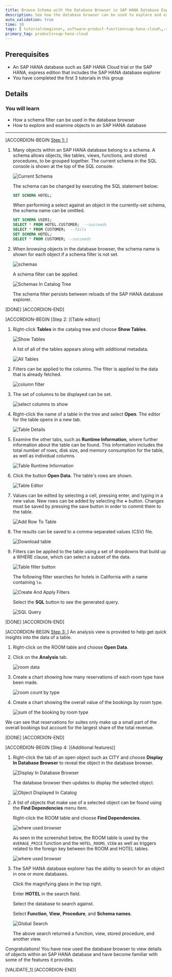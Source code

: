 ```yaml
---
title: Browse Schema with the Database Browser in SAP HANA Database Explorer
description: See how the database browser can be used to explore and examine objects in an SAP HANA database.
auto_validation: true
time: 10
tags: [ tutorial>beginner, software-product-function>sap-hana-cloud\,-sap-hana-database, products>sap-hana, products>sap-hana\,-express-edition]
primary_tag: products>sap-hana-cloud
---
```


## Prerequisites
- An SAP HANA database such as SAP HANA Cloud trial or the SAP HANA, express edition that includes the SAP HANA database explorer
- You have completed the first 3 tutorials in this group

## Details
### You will learn
  - How a schema filter can be used in the database browser
  - How to explore and examine objects in an SAP HANA database

---

[ACCORDION-BEGIN [Step 1: ](Schemas)]

1. Many objects within an SAP HANA database belong to a schema.  A schema allows objects, like tables, views, functions, and stored procedures, to be grouped together.  The current schema in the SQL console is shown at the top of the SQL console.  

    ![Current Schema](CurrentSchema.png)

    The schema can be changed by executing the SQL statement below:

    ```SQL
    SET SCHEMA HOTEL;
    ```

    When performing a select against an object in the currently-set schema, the schema name can be omitted.

    ```SQL
    SET SCHEMA USER1;
    SELECT * FROM HOTEL.CUSTOMER;  --succeeds
    SELECT * FROM CUSTOMER;  --fails
    SET SCHEMA HOTEL;
    SELECT * FROM CUSTOMER; --succeeds
    ```

2. When browsing objects in the database browser, the schema name is shown for each object if a schema filter is not set.

    ![schemas](schemas.png)

    A schema filter can be applied.

    ![Schemas In Catalog Tree](schemaFilter2.png)

    The schema filter persists between reloads of the SAP HANA database explorer.

[DONE]
[ACCORDION-END]

[ACCORDION-BEGIN [Step 2: ](Table editor)]

1. Right-click **Tables** in the catalog tree and choose **Show Tables**.  

    ![Show Tables](ShowTables.png)

    A list of all of the tables appears along with additional metadata.

    ![All Tables](AllTables.png)

2.  Filters can be applied to the columns.  The filter is applied to the data that is already fetched.

    ![column filter](column-filter.png)


3. The set of columns to be displayed can be set.

    ![select columns to show](hide-show-columns.png)

4. Right-click the name of a table in the tree and select **Open**.  The editor for the table opens in a new tab.

    ![Table Details](TableDetails.png)

5. Examine the other tabs, such as **Runtime Information**, where further information about the table can be found. This information includes the total number of rows, disk size, and memory consumption for the table, as well as individual columns.

    ![Table Runtime Information](TableRuntimeInfo.png)

6. Click the button **Open Data**.  The table's rows are shown.

    ![Table Editor](TableEditor.png)

7. Values can be edited by selecting a cell, pressing enter, and typing in a new value.  New rows can be added by selecting the **+** button.  Changes must be saved by pressing the save button in order to commit them to the table.

    ![Add Row To Table](InsertRow.png)

8. The results can be saved to a comma-separated values (CSV) file.

    ![Download table](download.png)

9. Filters can be applied to the table using a set of dropdowns that build up a WHERE clause, which can select a subset of the data.  

    ![Table filter button](filterButton.png)

    The following filter searches for hotels in California with a name containing `lo`.

    ![Create And Apply Filters](CreateFilters.png)

    Select the **SQL** button to see the generated query.

    ![SQL Query](SQLQuery.png)


[DONE]
[ACCORDION-END]

[ACCORDION-BEGIN [Step 3: ](Analysis)]
An analysis view is provided to help get quick insights into the data of a table.

1. Right-click on the ROOM table and choose **Open Data**.

2. Click on the **Analysis** tab.

    ![room data](room-data.png)

3. Create a chart showing how many reservations of each room type have been made.

    ![room count by type](room-count-by-type.png)

4. Create a chart showing the overall value of the bookings by room type.

    ![sum of the booking by room type](room-price-sum.png)

We can see that reservations for suites only make up a small part of the overall bookings but account for the largest share of the total revenue.

[DONE]
[ACCORDION-END]


[ACCORDION-BEGIN [Step 4: ](Additional features)]

1. Right-click the tab of an open object such as CITY and choose  **Display In Database Browser** to reveal the object in the database browser.

    ![Display In Database Browser](DisplayInDatabaseBrowser.png)

    The database browser then updates to display the selected object.

    ![Object Displayed In Catalog](ObjectOpenedInCatalog.png)

2.  A list of objects that make use of a selected object can be found using the **Find Dependencies** menu item.  

    Right-click the ROOM table and choose **Find Dependencies**.

    ![where used browser](where-used.png)

    As seen in the screenshot below, the ROOM table is used by the `AVERAGE_PRICE` function and the `HOTEL_ROOMS_VIEW` as well as triggers related to the foreign key between the ROOM and HOTEL tables.

    ![where used browser](where-used2.png)

3. The SAP HANA database explorer has the ability to search for an object in one or more databases.

    Click the magnifying glass in the top right.  

    Enter **HOTEL** in the search field.  

    Select the database to search against.  

    Select **Function**, **View**, **Procedure**, and **Schema names**.  

    ![Global Search](GlobalSearch.png)

    The above search returned a function, view, stored procedure, and another view.

Congratulations! You have now used the database browser to view details of objects within an SAP HANA database and have become familiar with some of the features it provides.

[VALIDATE_1]
[ACCORDION-END]

